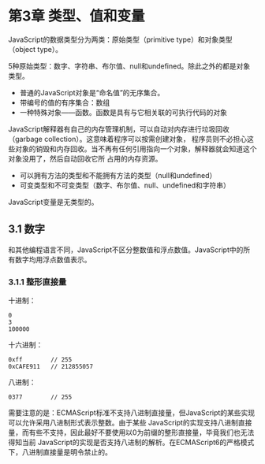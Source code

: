 # 第3章 类型、值和变量

JavaScript的数据类型分为两类：原始类型（primitive type）和对象类型（object type）。

5种原始类型：数字、字符串、布尔值、null和undefined。除此之外的都是对象类型。

* 普通的JavaScript对象是“命名值”的无序集合。
* 带编号的值的有序集合：数组
* 一种特殊对象——函数。函数是具有与它相关联的可执行代码的对象

JavaScript解释器有自己的内存管理机制，可以自动对内存进行垃圾回收（garbage collection）。这意味着程序可以按需创建对象，
程序员则不必担心这些对象的销毁和内存回收。当不再有任何引用指向一个对象，解释器就会知道这个对象没用了，然后自动回收它所
占用的内存资源。

* 可以拥有方法的类型和不能拥有方法的类型（null和undefined）
* 可变类型和不可变类型（数字、布尔值、null、undefined和字符串）

JavaScript变量是无类型的。

## 3.1 数字

和其他编程语言不同，JavaScript不区分整数值和浮点数值。JavaScript中的所有数字均用浮点数值表示。

### 3.1.1 整形直接量

十进制：

    0
    3
    100000

十六进制：

    0xff        // 255
    0xCAFE911   // 212855057

八进制：

    0377        // 255

需要注意的是：ECMAScript标准不支持八进制直接量，但JavaScript的某些实现可以允许采用八进制形式表示整数。由于某些
JavaScript的实现支持八进制直接量，而有些不支持，因此最好不要使用以0为前缀的整形直接量，毕竟我们也无法得知当前
JavaScript的实现是否支持八进制的解析。在ECMAScript6的严格模式下，八进制直接量是明令禁止的。






























